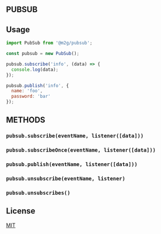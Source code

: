 ## PUBSUB

## Usage
```js
import PubSub from '@m2g/pubsub';

const pubsub = new PubSub();

pubsub.subscribe('info', (data) => {
  console.log(data);
});

pubsub.publish('info', {
  name: 'foo',
  password: 'bar'
});
```

## METHODS

### `pubsub.subscribe(eventName, listener([data]))`
### `pubsub.subscribeOnce(eventName, listener([data]))`
### `pubsub.publish(eventName, listener([data]))`
### `pubsub.unsubscribe(eventName, listener)`
### `pubsub.unsubscribes()`

## License
[MIT](https://tldrlegal.com/license/mit-license)